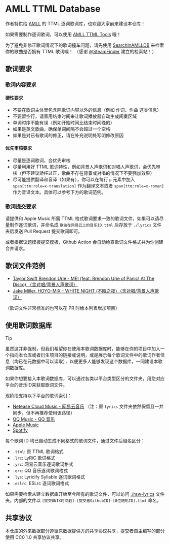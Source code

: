 # AMLL TTML Database

作者特供给 [AMLL](https://github.com/Steve-xmh/applemusic-like-lyrics) 的 TTML 逐词歌词库，也欢迎大家前来建设本仓库！

如果需要制作逐词歌词，可以使用 [AMLL TTML Tools](https://github.com/Steve-xmh/amll-ttml-tool) 哦！

为了避免非修正歌词情况下的歌词撞车问题，请先使用 [SearchInAMLLDB](https://steamfinder.github.io/search-in-amlldb/) 来检索你的歌曲是否拥有 TTML 歌词噢！
（感谢 [@SteamFinder](https://github.com/SteamFinder) 建立的检索站！）

## 歌词要求

### 歌词内容要求

#### 硬性要求

- 不要在歌词主体里包含除歌词内容以外的信息（例如 作词、作曲 这类信息）
- 不要留空行，请善用结束时间来让歌词播放器自动生成间奏区域
- 单词时序不能有误（例如开始时间比结束时间晚的）
- 如果是英文歌曲，确保单词间隔不会超过一个空格
- 如果是对已有歌词的修正，请在补充说明处写明修改原因

#### 优先审核要求

- 尽量是逐词歌词，会优先审核
- 尽量利用好 TTML 歌词特性，例如背景人声歌词和对唱人声歌词，会优先审核（但不建议矫枉过正，歌曲不存在背景或对唱的情况下不要强加效果）
- 尽可能提供翻译和音译（如果有），你可以在每行 `p` 元素中加入 `span[ttm:role=x-translation]` 作为翻译文本或者 `span[ttm:role=x-roman]` 作为音译文本。具体可以参考下方的歌词范例。

### 歌词提交要求

请提供和 Apple Music 所需 TTML 格式歌词要求一致的歌词文件，如果可以请尽量制作逐词歌词，并命名成 `歌曲在网易云上的音乐ID.ttml` 后存放于 `./lyrics` 文件夹后发送 Pull Request 提交歌词即可。

或者根据议题模板提交模板，Github Action 会自动检查歌词文件格式并为你创建合并请求。

## 歌词文件范例

- [Taylor Swift,Brendon Urie - ME! (feat. Brendon Urie of Panic! At The Disco) （含对唱/背景人声歌词）](./ncm-lyrics/1361348080.ttml)
- [Jake Miller, HOYO-MiX - WHITE NIGHT (不眠之夜）（含对唱/背景人声歌词）](./ncm-lyrics/2122308128.ttml)

（歌词文件非常标准的也可以在 PR 时给本列表增加项目）

## 使用歌词数据库

> [!TIP]
> 虽然这并非强制，但我们希望你在使用本歌词数据库时，能够在你的项目中加入一个指向本仓库或者衍生项目的链接或说明，或是展示每个歌词文件中的歌词作者信息（均已在元数据中可以读取），以便更多人能够发现这个数据库，一同建设本歌词数据库。

如果你想要接入本歌词数据库，可以通过各类以平台类型区分的文件夹，用您对应平台的音乐ID来获取歌词文件。

现阶段支持以下平台的歌词索引：

- [Netease Cloud Music - 网易云音乐](./ncm-lyrics) （注：原 `lyrics` 文件夹依然保留且一并同步，但不再推荐使用该路径）
- [QQ Music - QQ 音乐](./qq-lyrics)
- [Apple Music](./apple-lyrics)
- [Spotify](./spotify-lyrics)

每个歌词 ID 均已自动生成不同格式的歌词文件，通过文件后缀名区分：
- `.ttml`: 原 TTML 歌词格式
- `.lrc`: LyRiC 歌词格式
- `.yrc`: 网易云音乐逐词歌词格式
- `.qrc`: QQ 音乐逐词歌词格式
- `.lys`: Lyricify Syllable 逐词歌词格式
- `.eslrc`: ESLrc 逐词歌词格式

如果需要检索从建立数据库开始至今所有的歌词文件，可以访问 [./raw-lyrics](./raw-lyrics) 文件夹，内部的文件以 `[提交UNIX时间戳]-[提交者GithubID]-[8位随机ID].ttml` 命名。

## 共享协议

本仓库的外来数据部分遵循原数据提供方的共享协议共享，提交者自主编写的部分使用 CC0 1.0 共享协议共享。
